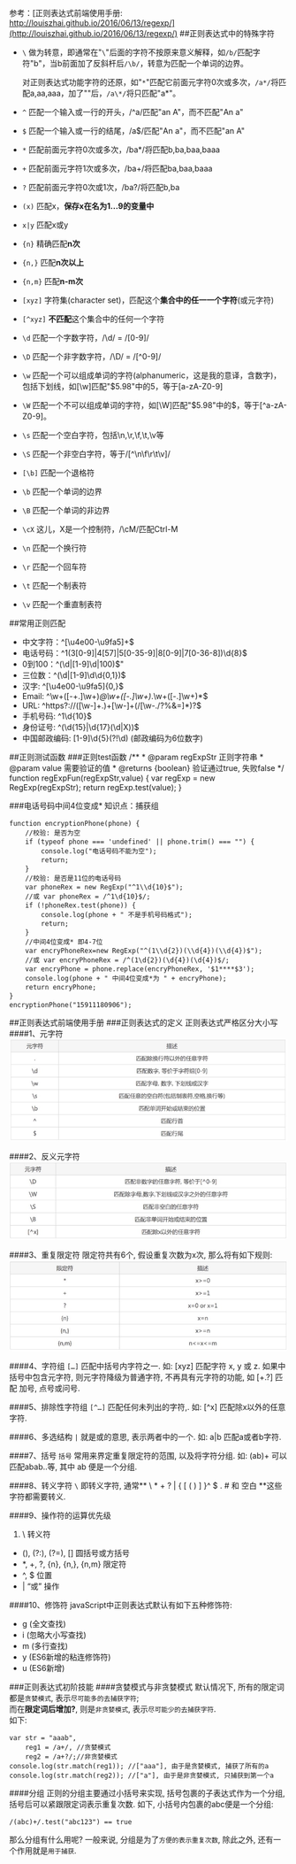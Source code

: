 参考：[正则表达式前端使用手册: http://louiszhai.github.io/2016/06/13/regexp/](http://louiszhai.github.io/2016/06/13/regexp/)
##正则表达式中的特殊字符 
- `\` 做为转意，即通常在"`\`"后面的字符不按原来意义解释，如`/b/`匹配字符"b"，当b前面加了反斜杆后`/\b/`，转意为匹配一个单词的边界。

	对正则表达式功能字符的还原，如"`*`"匹配它前面元字符0次或多次，`/a*/`将匹配a,aa,aaa，加了"\"后，`/a\*/`将只匹配"a*"。
- `^` 匹配一个输入或一行的开头，/^a/匹配"an A"，而不匹配"An a"
- `$` 匹配一个输入或一行的结尾，/a$/匹配"An a"，而不匹配"an A"
- `*` 匹配前面元字符0次或多次，/ba*/将匹配b,ba,baa,baaa
- `+` 匹配前面元字符1次或多次，/ba+/将匹配ba,baa,baaa
- `?` 匹配前面元字符0次或1次，/ba?/将匹配b,ba
- `(x)` 匹配x，**保存x在名为$1...$9的变量中**
- `x|y` 匹配x或y
- `{n}` 精确匹配**n次**
- `{n,}` 匹配**n次以上**
- `{n,m}` 匹配**n-m次**
- `[xyz]` 字符集(character set)，匹配这个**集合中的任一一个字符**(或元字符)
- `[^xyz]` **不匹配**这个集合中的任何一个字符
- `\d` 匹配一个字数字符，/\d/ = /[0-9]/
- `\D` 匹配一个非字数字符，/\D/ = /[^0-9]/
- `\w` 匹配一个可以组成单词的字符(alphanumeric，这是我的意译，含数字)，包括下划线，如[\w]匹配"$5.98"中的5，等于[a-zA-Z0-9]
- `\W` 匹配一个不可以组成单词的字符，如[\W]匹配"$5.98"中的$，等于[^a-zA-Z0-9]。
- `\s` 匹配一个空白字符，包括\n,\r,\f,\t,\v等
- `\S` 匹配一个非空白字符，等于/[^\n\f\r\t\v]/
- `[\b]` 匹配一个退格符
- `\b` 匹配一个单词的边界
- `\B` 匹配一个单词的非边界
- `\cX` 这儿，X是一个控制符，/\cM/匹配Ctrl-M
- `\n` 匹配一个换行符
- `\r` 匹配一个回车符
- `\t` 匹配一个制表符
- `\v` 匹配一个重直制表符

##常用正则匹配
- 中文字符：^[\u4e00-\u9fa5]+$
- 电话号码：^1(3[0-9]|4[57]|5[0-35-9]|8[0-9]|7[0-36-8])\\d{8}$
- 0到100：^(\\d|[1-9]\\d|100)$"
- 三位数：^(\\d|[1-9]\\d\\d{0,1})$
- 汉字: ^[\u4e00-\u9fa5]{0,}$
- Email: ^\w+([-+.]\w+)*@\w+([-.]\w+)*\.\w+([-.]\w+)*$
- URL: ^https?://([\w-]+.)+[\w-]+(/[\w-./?%&=]*)?$
- 手机号码: ^1\d{10}$
- 身份证号: ^(\d{15}|\d{17}(\d|X))$
- 中国邮政编码: [1-9]\d{5}(?!\d) (邮政编码为6位数字)

##正则测试函数
###正则test函数
	/**
	* @param regExpStr 正则字符串
	* @param value 需要验证的值
	* @returns {boolean} 验证通过true, 失败false
	*/
	function regExpFun(regExpStr,value) {
	   var regExp = new RegExp(regExpStr);
	   return regExp.test(value);
	}
	
###电话号码中间4位变成*
知识点：捕获组

	function encryptionPhone(phone) {
	    //校验: 是否为空
	    if (typeof phone === 'undefined' || phone.trim() === "") {
	        console.log("电话号码不能为空");
	        return;
	    }
	    //校验: 是否是11位的电话号码
	    var phoneRex = new RegExp("^1\\d{10}$");
	    //或 var phoneRex = /^1\d{10}$/;
	    if (!phoneRex.test(phone)) {
	        console.log(phone + " 不是手机号码格式");
	        return;
	    }
	    //中间4位变成* 即4-7位
	    var encryPhoneRex=new RegExp("^(1\\d{2})(\\d{4})(\\d{4})$");
	    //或 var encryPhoneRex = /^(1\d{2})(\d{4})(\d{4})$/;
	    var encryPhone = phone.replace(encryPhoneRex, '$1****$3');
	    console.log(phone + " 中间4位变成*为 " + encryPhone);
	    return encryPhone;
	}
	encryptionPhone("15911180906");
	
##正则表达式前端使用手册 
###正则表达式的定义
正则表达式严格区分大小写
####1、元字符
![](../images/正则_元字符.png)

####2、反义元字符
![](../images/正则_反元字符.png)

####3、重复限定符
限定符共有6个, 假设重复次数为x次, 那么将有如下规则:
![](../images/正则_重复限定符.png)

####4、字符组
`[…]` 匹配中括号内字符之一. 如: [xyz] 匹配字符 x, y 或 z. 如果中括号中包含元字符, 则元字符降级为普通字符, 不再具有元字符的功能, 如 [+.?] 匹配 加号, 点号或问号.

####5、排除性字符组
`[^…]` 匹配任何未列出的字符,. 如: [^x] 匹配除x以外的任意字符.

####6、多选结构
`|` 就是或的意思, 表示两者中的一个. 如: a|b 匹配a或者b字符.

####7、括号
`括号` 常用来界定重复限定符的范围, 以及将字符分组. 如: (ab)+ 可以匹配abab..等, 其中 ab 便是一个分组.

####8、转义字符
`\` 即转义字符, 通常** \ * + ? | { [ ( ) ] }^ $ . # 和 空白 **这些字符都需要转义.

####9、操作符的运算优先级
1. \ 转义符
- (), (?:), (?=), [] 圆括号或方括号
- *, +, ?, {n}, {n,}, {n,m} 限定符
- ^, $ 位置
- | “或” 操作

####10、修饰符
javaScript中正则表达式默认有如下五种修饰符:
- g (全文查找)
- i (忽略大小写查找)
- m (多行查找)
- y (ES6新增的粘连修饰符)
- u (ES6新增)

###正则表达式初阶技能
####贪婪模式与非贪婪模式
默认情况下, 所有的限定词都是`贪婪模式`, 表示`尽可能多的去捕获字符`;    
而在**限定词后增加?**, 则是`非贪婪模式`, 表示`尽可能少的去捕获字符`.    
如下:

	var str = "aaab",
	    reg1 = /a+/, //贪婪模式
	    reg2 = /a+?/;//非贪婪模式
	console.log(str.match(reg1)); //["aaa"], 由于是贪婪模式, 捕获了所有的a
	console.log(str.match(reg2)); //["a"], 由于是非贪婪模式, 只捕获到第一个a
	
####分组
正则的分组主要通过小括号来实现, 括号包裹的子表达式作为一个分组, 括号后可以紧跟限定词表示重复次数. 如下, 小括号内包裹的abc便是一个分组:

	/(abc)+/.test("abc123") == true

那么分组有什么用呢? 一般来说, 分组是为了`方便的表示重复次数`, 除此之外, 还有一个作用就是`用于捕获`.




